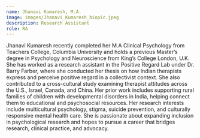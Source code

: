 ```yaml
---
name: Jhanavi Kumaresh, M.A.
image: images/Jhanavi_Kumaresh_biopic.jpeg
description: Research Assistant
role: RA
---
```


Jhanavi Kumaresh recently completed her M.A Clinical Psychology from Teachers College, Columbia University and holds a previous Master’s degree in Psychology and Neuroscience from King’s College London, U.K. She has worked as a research assistant in the Positive Regard Lab under Dr. Barry Farber, where she conducted her thesis on how Indian therapists express and perceive positive regard in a collectivist context. She also contributed to a cross-cultural study examining therapist attitudes across the U.S., Israel, Canada, and China. Her prior work includes supporting rural families of children with developmental disorders in India, helping connect them to educational and psychosocial resources. Her research interests include multicultural psychology, stigma, suicide prevention, and culturally responsive mental health care. She is passionate about expanding inclusion in psychological research and hopes to pursue a career that bridges research, clinical practice, and advocacy.